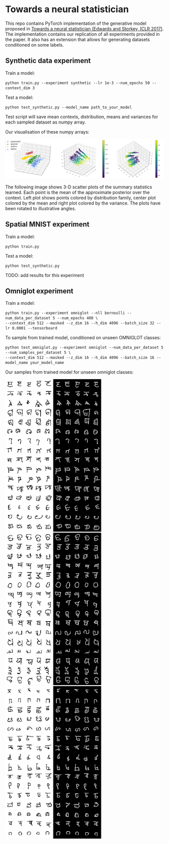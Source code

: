 # Towards a neural statistician

This repo contains PyTorch implementation of the generative model proposed in [Towards a neural statistician (Edwards and Storkey, ICLR 2017)](https://arxiv.org/pdf/1606.02185.pdf). The implementation contains our replication of all experiments provided in the paper. It also has an extension that allows for generating datasets conditioned on some labels. 

## Synthetic data experiment

Train a model:

```
python train.py --experiment synthetic --lr 1e-3 --num_epochs 50 --context_dim 3
```

Test a model:

```
python test_synthetic.py --model_name path_to_your_model 
```

Test script will save mean contexts, distribution, means and variances for each sampled dataset as numpy array. 

Our visualisation of these numpy arrays:

![Synthetic experiment](readme_images/synthetic.jpg)

The following image shows 3-D scatter plots of the summary statistics learned. Each point is the mean of the approximate posterior
over the context. Left plot shows points colored by distribution family, center plot colored by the mean and
right plot colored by the variance. The plots have been rotated to illustrative angles.

## Spatial MNIST experiment

Train a model:

```
python train.py 
```

Test a model:

```
python test_synthetic.py 
```

TODO: add results for this experiment

## Omniglot experiment

Train a model:

```
python train.py --experiment omniglot --nll bernoulli --num_data_per_dataset 5 --num_epochs 400 \
--context_dim 512 --masked --z_dim 16 --h_dim 4096 --batch_size 32 --lr 0.0001 --tensorboard
```

To sample from trained model, conditioned on unseen OMNIGLOT classes:

```
python test_omniglot.py --experiment omniglot --num_data_per_dataset 5 --num_samples_per_dataset 5 \
--context_dim 512 --masked --z_dim 16 --h_dim 4096 --batch_size 16 --model_name your_model_name
```

Our samples from trained model for unseen omniglot classes:

![1](readme_images/omniglot_0.png)
![2](readme_images/omniglot_60.png)
![3](readme_images/omniglot_75.png)

